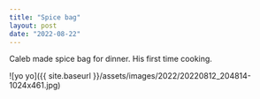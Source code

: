 ```yaml
---
title: "Spice bag"
layout: post
date: "2022-08-22"
---
```


Caleb made spice bag for dinner. His first time cooking.

![yo yo]({{ site.baseurl }}/assets/images/2022/20220812_204814-1024x461.jpg)
